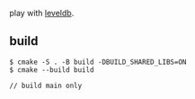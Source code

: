 play with [leveldb](https://github.com/google/leveldb).

## build
```
$ cmake -S . -B build -DBUILD_SHARED_LIBS=ON
$ cmake --build build

// build main only
```
